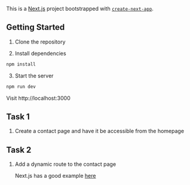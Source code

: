 This is a [Next.js](https://nextjs.org) project bootstrapped with [`create-next-app`](https://github.com/vercel/next.js/tree/canary/packages/create-next-app).

## Getting Started

1. Clone the repository

2. Install dependencies

```bash
npm install
```
3. Start the server

```bash
npm run dev
```

Visit http://localhost:3000

## Task 1
1. Create a contact page and have it be accessible from the homepage

## Task 2
1. Add a dynamic route to the contact page
   
   Next.js has a good example [here](https://nextjs.org/docs/pages/building-your-application/routing/dynamic-routes) 
